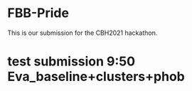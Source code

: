 # FBB-Pride

This is our submission for the CBH2021 hackathon.

# test submission 9:50 Eva_baseline+clusters+phob
